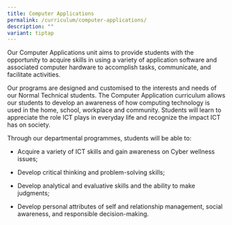 ```yaml
---
title: Computer Applications
permalink: /curriculum/computer-applications/
description: ""
variant: tiptap
---
```

<p>Our Computer Applications unit aims to provide students with the opportunity
to acquire skills in using a variety of application software and associated
computer hardware to accomplish tasks, communicate, and facilitate activities.</p>
<p>Our programs are designed and customised to the interests and needs of
our Normal Technical students. The Computer Application curriculum allows
our students to develop an awareness of how computing technology is used
in the home, school, workplace and community. Students will learn to appreciate
the role ICT plays in everyday life and recognize the impact ICT has on
society.</p>
<p>Through our departmental programmes, students will be able to:</p>
<ul data-tight="true" class="tight">
<li>
<p>Acquire a variety of ICT skills and gain awareness on Cyber wellness issues;</p>
</li>
<li>
<p>Develop critical thinking and problem-solving skills;</p>
</li>
<li>
<p>Develop analytical and evaluative skills and the ability to make judgments;</p>
</li>
<li>
<p>Develop personal attributes of self and relationship management, social
awareness, and responsible decision-making.</p>
</li>
</ul>
<p></p>
<p></p>